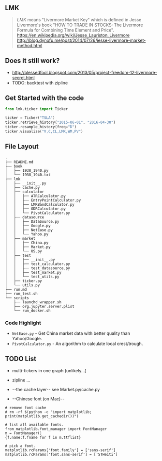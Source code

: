 ## LMK

> *LMK* means "Livermore Market Key" which is defined in Jesse Livermore's book "HOW TO TRADE IN STOCKS: The Livermore Formula for Combining Time Element and Price".  <https://en.wikipedia.org/wiki/Jesse_Lauriston_Livermore>
> <http://blog.dynofu.me/post/2014/07/26/jesse-livermore-market-method.html>

## Does it still work?
* <http://blessedfool.blogspot.com/2013/05/project-freedom-12-livermore-secret.html>
* TODO: backtest with zipline


## Get Started with the code

```python
from lmk.ticker import Ticker

ticker = Ticker("TSLA")
ticker.retrieve_history("2015-06-01", "2016-04-30")
ticker.resample_history(freq="D")
ticker.visualize("V,C,CL,LMK,WM,PV")
```


## File Layout

```
.
├── README.md
├── book
│   ├── 1938_1940.py
│   └── 1938_1940.txt
├── lmk
│   ├── __init__.py
│   ├── cache.py
│   ├── calculator
│   │   ├── ATRCalculator.py
│   │   ├── EntryPointCalculator.py
│   │   ├── LMKBandCalculator.py
│   │   ├── ODRCalculator.py
│   │   └── PivotCalculator.py
│   ├── datasource
│   │   ├── DataSource.py
│   │   ├── Google.py
│   │   ├── NetEase.py
│   │   └── Yahoo.py
│   ├── market
│   │   ├── China.py
│   │   ├── Market.py
│   │   └── US.py
│   ├── test
│   │   ├── __init__.py
│   │   ├── test_calculator.py
│   │   ├── test_datasource.py
│   │   ├── test_market.py
│   │   └── test_utils.py
│   ├── ticker.py
│   └── utils.py
├── run.md
├── run_test.sh
└── scripts
    ├── launchd_wrapper.sh
    ├── org.jupyter.server.plist
    └── run_docker.sh
```


### Code Highlight ###

* ```NetEase.py``` - Get China market data with better quality than Yahoo/Google.
* ```PivotCalculator.py``` - An algorithm to calculate local crest/trough.


## TODO List

* multi-tickers in one graph (unlikely...)

* zipline ...

* --the cache layer-- see Market.py/cache.py

* --Chinese font (on Mac)--

```
# remove font cache
# rm -rf $(python -c "import matplotlib; print(matplotlib.get_cachedir())")

# list all available fonts.
from matplotlib.font_manager import FontManager
m = FontManager()
{f.name:f.fname for f in m.ttflist}

# pick a font.
matplotlib.rcParams['font.family'] = ['sans-serif']
matplotlib.rcParams['font.sans-serif'] = ['STHeiti']
```
